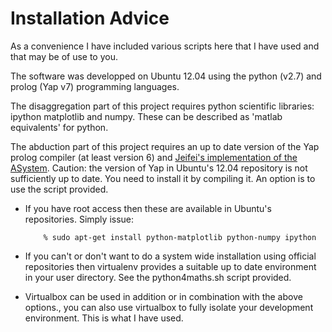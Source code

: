 Installation Advice
===================

As a convenience I have included various scripts here that I have used and that may be of use to you.

The software was developped on Ubuntu 12.04 using the python (v2.7) and prolog (Yap v7) programming languages.

The disaggregation part of this project requires python scientific libraries: ipython matplotlib and numpy. These can be described as 'matlab equivalents' for python.

The abduction part of this project requires an up to date version of the Yap prolog compiler (at least version 6) and [Jeifei's implementation of the ASystem](http://www-dse.doc.ic.ac.uk/cgi-bin/moin.cgi/abduction). Caution: the version of Yap in Ubuntu's 12.04 repository is not sufficiently up to date. You need to install it by compiling it. An option is to use the script provided.



*   If you have root access then these are available in Ubuntu's repositories. Simply issue:

            % sudo apt-get install python-matplotlib python-numpy ipython

*   If you can't or don't want to do a system wide installation using official repositories then virtualenv provides a suitable up to date environment in your user directory. See the python4maths.sh script provided. 
*   Virtualbox can be used in addition or in combination with the above options., you can also use virtualbox to fully isolate your development environment. This is what I have used.